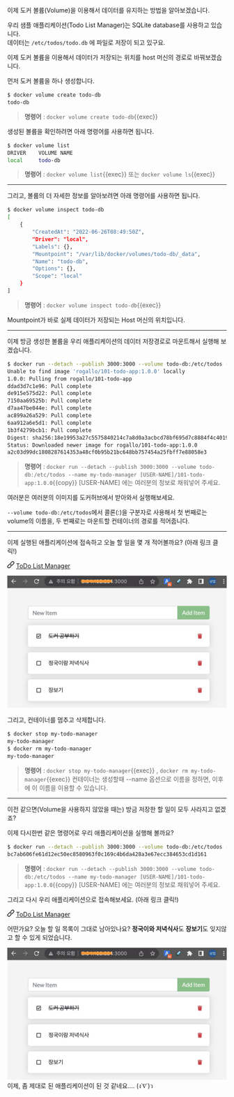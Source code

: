 이제 도커 볼륨(Volume)을 이용해서 데이터를 유지하는 방법을 알아보겠습니다.

우리 샘플 애플리케이션(Todo List Manager)는 SQLite database를 사용하고 있습니다.  
데이터는 `/etc/todos/todo.db` 에 파일로 저장이 되고 있구요.

이제 도커 볼륨을 이용해서 데이터가 저장되는 위치를 host 머신의 경로로 바꿔보겠습니다.

먼저 도커 볼륨을 하나 생성합니다.

```bash
$ docker volume create todo-db
todo-db
```

> **명령어** : `docker volume create todo-db`{{exec}}

생성된 볼륨을 확인하려면 아래 명령어를 사용하면 됩니다.

```bash
$ docker volume list
DRIVER    VOLUME NAME
local     todo-db
```

> **명령어** : `docker volume list`{{exec}} 또는 `docker volume ls`{{exec}}

---

그리고, 볼륨의 더 자세한 정보를 알아보려면 아래 명령어를 사용하면 됩니다.

```bash
$ docker volume inspect todo-db
[
    {
        "CreatedAt": "2022-06-26T08:49:50Z",
        "Driver": "local",
        "Labels": {},
        "Mountpoint": "/var/lib/docker/volumes/todo-db/_data",
        "Name": "todo-db",
        "Options": {},
        "Scope": "local"
    }
]
```

> **명령어** : `docker volume inspect todo-db`{{exec}}

Mountpoint가 바로 실제 데이터가 저장되는 Host 머신의 위치입니다.

---

이제 방금 생성한 볼륨을 우리 애플리케이션의 데이터 저장경로로 마운트해서 실행해 보겠습니다.

```bash
$ docker run --detach --publish 3000:3000 --volume todo-db:/etc/todos --name my-todo-manager rogallo/101-todo-app:1.0.0
Unable to find image 'rogallo/101-todo-app:1.0.0' locally
1.0.0: Pulling from rogallo/101-todo-app
ddad3d7c1e96: Pull complete
de915e575d22: Pull complete
7150aa69525b: Pull complete
d7aa47be044e: Pull complete
ac899a26a529: Pull complete
6aa912a6e5d1: Pull complete
1b3f4279bcb1: Pull complete
Digest: sha256:18e19953a27c5575840214c7a8d0a3acbcd78bf695d7c8884f4c401939de8913
Status: Downloaded newer image for rogallo/101-todo-app:1.0.0
a2c03d99dc1808287614353a48cf0b95b21bc648bb757454a25fbff7e88058e3
```

> **명령어** : `docker run --detach --publish 3000:3000 --volume todo-db:/etc/todos --name my-todo-manager [USER-NAME]/101-todo-app:1.0.0`{{copy}}
> [USER-NAME] 에는 여러분의 정보로 채워넣어 주세요.

여러분은 여러분의 이미지를 도커허브에서 받아와서 실행해보세요.

`--volume todo-db:/etc/todos`에서 콜론(:)을 구분자로 사용해서 첫 번째로는 volume의 이름을,
두 번째로는 마운트할 컨테이너의 경로를 적어줍니다.

---

이제 실행된 애플리케이션에 접속하고 오늘 할 일을 몇 개 적어볼까요? (아래 링크 클릭!)  

![ ](img/hyperlink.png) [ToDo List Manager]({{TRAFFIC_HOST1_3000}})

![](./img/todo-list-sample3.png)

그리고, 컨테이너를 멈추고 삭제합니다.

```bash
$ docker stop my-todo-manager
my-todo-manager
$ docker rm my-todo-manager
my-todo-manager
```

> **명령어** : `docker stop my-todo-manager`{{exec}} , `docker rm my-todo-manager`{{exec}}
> 컨테이너는 생성할때 --name 옵션으로 이름을 정하면, 이후에 이 이름을 이용할 수 있습니다.

---

이전 같으면(Volume을 사용하지 않았을 때는) 방금 저장한 할 일이 모두 사라지고 없겠죠?

이제 다시한번 같은 명령어로 우리 애플리케이션을 실행해 볼까요?

```bash
$ docker run --detach --publish 3000:3000 --volume todo-db:/etc/todos --name my-todo-manager rogallo/101-todo-app:1.0.0
bc7ab606fe61d12ec50ec8580963f0c169c4b6da428a3e67ecc384653cd1d161
```

> **명령어** : `docker run --detach --publish 3000:3000 --volume todo-db:/etc/todos --name my-todo-manager [USER-NAME]/101-todo-app:1.0.0`{{copy}}
> [USER-NAME] 에는 여러분의 정보로 채워넣어 주세요.

그리고 다시 우리 애플리케이션으로 접속해보세요. (아래 링크 클릭!)

![ ](img/hyperlink.png) [ToDo List Manager]({{TRAFFIC_HOST1_3000}})

어떤가요? 오늘 할 일 목록이 그대로 남아있나요? **정국이와 저녁식사**도 **장보기**도 잊지않고 할 수 있게 되었습니다.

![](./img/todo-list-sample3.png)
이제, 좀 제대로 된 애플리케이션이 된 것 같네요.... (ง˙∇˙)ว